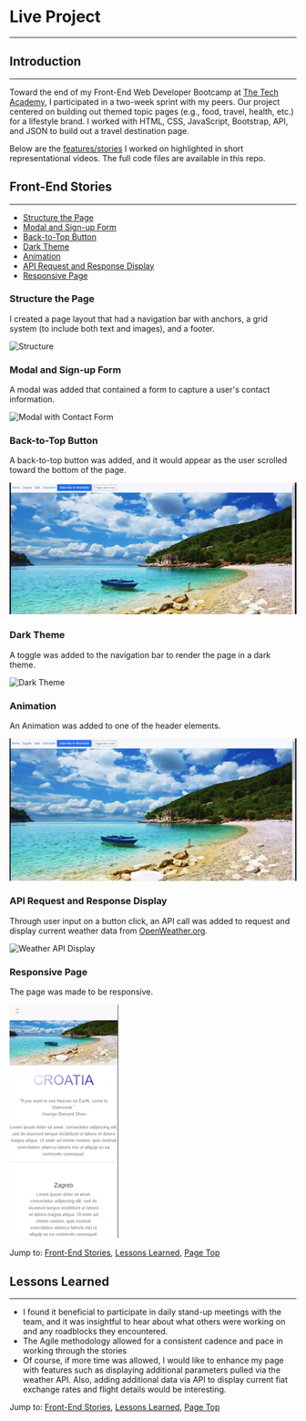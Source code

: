 # Live Project
***
## Introduction
***
Toward the end of my Front-End Web Developer Bootcamp at [The Tech Academy][ta], I participated in a two-week sprint with my peers.  Our project centered on building out themed topic pages (e.g., food, travel, health, etc.) for a lifestyle brand.  I worked with HTML, CSS, JavaScript, Bootstrap, API, and JSON to build out a travel destination page.

Below are the [features/stories](#front-end-stories) I worked on highlighted in short representational videos.  The full code files are available in this repo.

## Front-End Stories
***
- [Structure the Page](#structure-the-page)
- [Modal and Sign-up Form](#modal-and-sign-up-form)
- [Back-to-Top Button](#back-to-top-button)
- [Dark Theme](#dark-theme)
- [Animation](#animation)
- [API Request and Response Display](#api-request-and-response-display)
- [Responsive Page](#responsive-page)

### Structure the Page
I created a page layout that had a navigation bar with anchors, a grid system (to include both text and images), and a footer.

![Structure](md_images/structure.gif)
### Modal and Sign-up Form
A modal was added that contained a form to capture a user's contact information.

![Modal with Contact Form](md_images/modal.gif)
### Back-to-Top Button
A back-to-top button was added, and it would appear as the user scrolled toward the bottom of the page.

![Back-to-Top](md_images/btt.gif)
### Dark Theme
A toggle was added to the navigation bar to render the page in a dark theme.

![Dark Theme](md_images/dark.gif)
### Animation
An Animation was added to one of the header elements.

![Animation](md_images/animation.gif)
### API Request and Response Display
Through user input on a button click, an API call was added to request and display current weather data from [OpenWeather.org][ow].

![Weather API Display ](md_images/api.gif)
### Responsive Page
The page was made to be responsive.

![Responsiveness](md_images/responsiveness.gif)

Jump to: [Front-End Stories](#front-end-stories), [Lessons Learned](#lessons-learned), [Page Top](#live-project) 

## Lessons Learned
***
 - I found it beneficial to participate in daily stand-up meetings with the team, and it was insightful to hear about what others were working on and any roadblocks they encountered.
 - The Agile methodology allowed for a consistent cadence and pace in working through the stories
 - Of course, if more time was allowed, I would like to enhance my page with features such as displaying additional parameters pulled via the weather API.  Also, adding additional data via API to display current fiat exchange rates and flight details would be interesting.
 
Jump to: [Front-End Stories](#front-end-stories), [Lessons Learned](#lessons-learned), [Page Top](#live-project) 


   [ta]: <https://www.learncodinganywhere.com/>
   [ow]: <https://openweathermap.org/>



